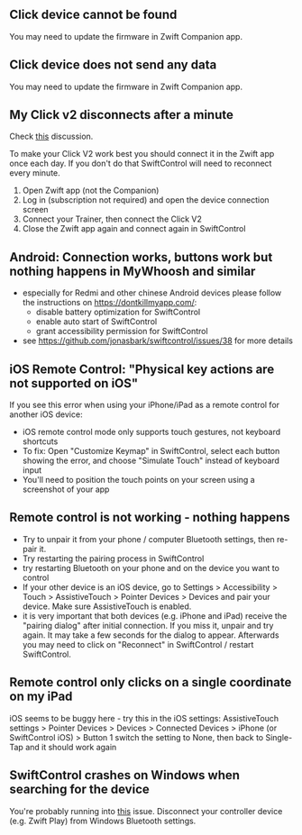 ## Click device cannot be found
You may need to update the firmware in Zwift Companion app.

## Click device does not send any data
You may need to update the firmware in Zwift Companion app.

## My Click v2 disconnects after a minute
Check [this](https://github.com/jonasbark/swiftcontrol/issues/68) discussion.

To make your Click V2 work best you should connect it in the Zwift app once each day.
If you don't do that SwiftControl will need to reconnect every minute.

1. Open Zwift app (not the Companion)
2. Log in (subscription not required) and open the device connection screen
3. Connect your Trainer, then connect the Click V2
4. Close the Zwift app again and connect again in SwiftControl

## Android: Connection works, buttons work but nothing happens in MyWhoosh and similar
- especially for Redmi and other chinese Android devices please follow the instructions on https://dontkillmyapp.com/:
  - disable battery optimization for SwiftControl
  - enable auto start of SwiftControl
  - grant accessibility permission for SwiftControl
- see https://github.com/jonasbark/swiftcontrol/issues/38 for more details

## iOS Remote Control: "Physical key actions are not supported on iOS"
If you see this error when using your iPhone/iPad as a remote control for another iOS device:
- iOS remote control mode only supports touch gestures, not keyboard shortcuts
- To fix: Open "Customize Keymap" in SwiftControl, select each button showing the error, and choose "Simulate Touch" instead of keyboard input
- You'll need to position the touch points on your screen using a screenshot of your app

## Remote control is not working - nothing happens
- Try to unpair it from your phone / computer Bluetooth settings, then re-pair it.
- Try restarting the pairing process in SwiftControl
- try restarting Bluetooth on your phone and on the device you want to control
- If your other device is an iOS device, go to Settings > Accessibility > Touch > AssistiveTouch > Pointer Devices > Devices and pair your device. Make sure AssistiveTouch is enabled.
- it is very important that both devices (e.g. iPhone and iPad) receive the "pairing dialog" after initial connection. If you miss it, unpair and try again. It may take a few seconds for the dialog to appear. Afterwards you may need to click on "Reconnect" in SwiftControl / restart SwiftControl.

## Remote control only clicks on a single coordinate on my iPad
iOS seems to be buggy here - try this in the iOS settings:
AssistiveTouch settings > Pointer Devices > Devices > Connected Devices > iPhone (or SwiftControl iOS) > Button 1 
switch the setting to None, then back to Single-Tap and it should work again

## SwiftControl crashes on Windows when searching for the device 
You're probably running into [this](https://github.com/jonasbark/swiftcontrol/issues/70) issue. Disconnect your controller device (e.g. Zwift Play) from Windows Bluetooth settings.

